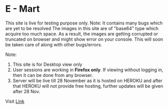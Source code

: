 # E - Mart

This site is live for testing purpose only.
Note: It contains many bugs which are yet to be resolved
The images in this site are of "base64" type which acquire too much space. As a result, the images are getting corrupted or truncated on browser and might show error on your console. This will soon be taken care of along with other bugs/errors.

Note:
  1. This site is for Desktop view only
  2. User sessions are working in **Firefox only**. If viewing without logging in, then it can be done from any browser.
  3. Server will be live till 28 November as it is hosted on HEROKU and after that HEROKU will not provide free hosting, further updates will be given after 28 Nov.

Visit [Link](https://e-mart-pern.netlify.app/)
